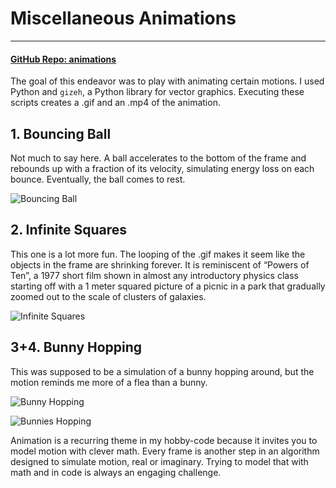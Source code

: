 # Miscellaneous Animations

---

#### [GitHub Repo: animations](https://github.com/khalidelassaad/animations/)

The goal of this endeavor was to play with animating certain motions. I used Python and `gizeh`, a Python library for vector graphics. Executing these scripts creates a .gif and an .mp4 of the animation.

## 1. Bouncing Ball

Not much to say here. A ball accelerates to the bottom of the frame and rebounds up with a fraction of its velocity, simulating energy loss on each bounce. Eventually, the ball comes to rest.

![Bouncing Ball](../oldWebsiteContents/pics/my_animation1.gif)

## 2. Infinite Squares

This one is a lot more fun. The looping of the .gif makes it seem like the objects in the frame are shrinking forever. It is reminiscent of “Powers of Ten”, a 1977 short film shown in almost any introductory physics class starting off with a 1 meter squared picture of a picnic in a park that gradually zoomed out to the scale of clusters of galaxies.

![Infinite Squares](../oldWebsiteContents/pics/my_animation2.gif)

## 3+4. Bunny Hopping

This was supposed to be a simulation of a bunny hopping around, but the motion reminds me more of a flea than a bunny.

![Bunny Hopping](../oldWebsiteContents/pics/my_animation3.gif)

![Bunnies Hopping](../oldWebsiteContents/pics/my_animation5.gif)

Animation is a recurring theme in my hobby-code because it invites you to model motion with clever math. Every frame is another step in an algorithm designed to simulate motion, real or imaginary. Trying to model that with math and in code is always an engaging challenge.
